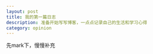 ```yaml
---
layout: post
title: 我的第一篇日志
description: 准备开始写写博客，一点点记录自己的生活和学习心得
category: opinion
---
```


先mark下，慢慢补充